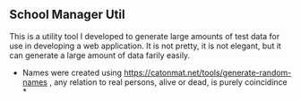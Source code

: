 ## School Manager Util

This is a utility tool I developed to generate large amounts of test data for use in
developing a web application. It is not pretty, it is not elegant, but it can generate
a large amount of data farily easily.

* Names were created using https://catonmat.net/tools/generate-random-names , any relation to real persons, alive or dead, is purely coincidince *